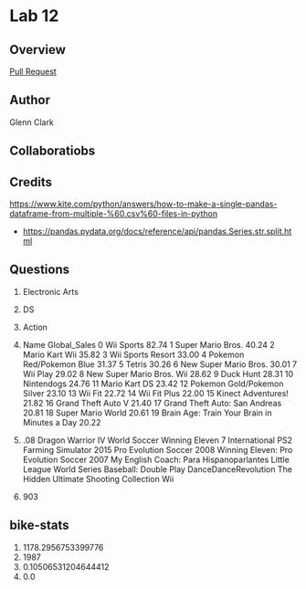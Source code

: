 # Lab 12

## Overview
[Pull Request](https://github.com/Elliron/data-analysis-pandas/tree/data-anaylsis-pandas/vg-stats)
## Author
Glenn Clark

## Collaboratiobs

## Credits
https://www.kite.com/python/answers/how-to-make-a-single-pandas-dataframe-from-multiple-%60.csv%60-files-in-python
- https://pandas.pydata.org/docs/reference/api/pandas.Series.str.split.html

## Questions
1. Electronic Arts

2. DS

3. Action

4. 
    Name	Global_Sales
    0	Wii Sports	82.74
    1	Super Mario Bros.	40.24
    2	Mario Kart Wii	35.82
    3	Wii Sports Resort	33.00
    4	Pokemon Red/Pokemon Blue	31.37
    5	Tetris	30.26
    6	New Super Mario Bros.	30.01
    7	Wii Play	29.02
    8	New Super Mario Bros. Wii	28.62
    9	Duck Hunt	28.31
    10	Nintendogs	24.76
    11	Mario Kart DS	23.42
    12	Pokemon Gold/Pokemon Silver	23.10
    13	Wii Fit	22.72
    14	Wii Fit Plus	22.00
    15	Kinect Adventures!	21.82
    16	Grand Theft Auto V	21.40
    17	Grand Theft Auto: San Andreas	20.81
    18	Super Mario World	20.61
    19	Brain Age: Train Your Brain in Minutes a Day	20.22

5. .08
    Dragon Warrior IV
    World Soccer Winning Eleven 7 International	PS2
    Farming Simulator 2015
    Pro Evolution Soccer 2008
    Winning Eleven: Pro Evolution Soccer 2007
    My English Coach: Para Hispanoparlantes
    Little League World Series Baseball: Double Play
    DanceDanceRevolution
    The Hidden
    Ultimate Shooting Collection	Wii

6. 903

## bike-stats

1. 1178.2956753399776
2. 1987
3. 0.10506531204644412
4. 0.0
